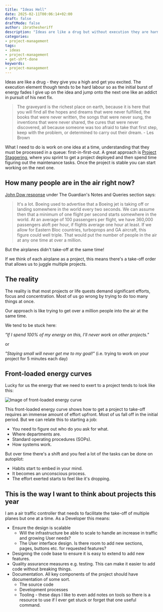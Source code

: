 ```yaml
---
title: "Ideas Hell"
date: 2025-02-11T00:06:14+02:00
draft: false
draftMode: false
author: ibrathesheriff
description: "Ideas are like a drug but without execution they are harmful."
categories:
- project-management
tags:
- ideas
- project-management
- get-sh*t-done
keywords:
- project-management
---
```

Ideas are like a drug - they give you a high and get you excited. The execution element though tends to be hard labour so as the initial burst of energy fades I give up on the idea and jump onto the next one like an addict in pursuit of his next fix.

> The graveyard is the richest place on earth, because it is here that you will find all the hopes and dreams that were never fulfilled, the books that were never written, the songs that were never sung, the inventions that were never shared, the cures that were never discovered, all because someone was too afraid to take that first step, keep with the problem, or determined to carry out their dream. - Les Brown

What I need to do is work on one idea at a time, understanding that they must be processed in a queue: first-in-first-out. A great approach is [Project Staggering](https://www.youtube.com/watch?v=sxKu2a8glEE&ab_channel=JamesLim), where you sprint to get a project deployed and then spend time figuring out the maintenance tasks. Once the project is stable you can start working on the next one.

## How many people are in the air right now?
[John Dow response](https://www.theguardian.com/notesandqueries/query/0,5753,-2305,00.html#:~:text=At%20an%20average%20of%20100,time%20at%20over%20a%20million.) under The Guardian's Notes and Queries section says:

> It's a lot. Boeing used to advertise that a Boeing jet is taking off or landing somewhere in the world every two seconds. We can assume then that a minimum of one flight per second starts somewhere in the world. At an average of 100 passengers per flight, we have 360,000 passengers aloft per hour, if flights average one hour at least. If we allow for Eastern Bloc countries, turboprops and GA aircraft, this figure could well triple. That would put the number of people in the air at any one time at over a million.

But the airplanes didn't take-off at the same time!

If we think of each airplane as a project, this means there's a take-off order that allows us to juggle multiple projects.

## The reality
The reality is that most projects or life quests demand significant efforts, focus and concentration. Most of us go wrong by trying to do too many things at once.

Our approach is like trying to get over a million people into the air at the same time.

We tend to be stuck here:

*"If I spend 100% of my energy on this, I'll never work on other projects."*

or

*"Staying small will never get me to my goal!"* (i.e. trying to work on your project for 5 minutes each day)

## Front-loaded energy curves
Lucky for us the energy that we need to exert to a project tends to look like this:

![Image of front-loaded energy curve](/posts/project-management/front-loaded-energy-curves.png)

This front-loaded energy curve shows how to get a project to take-off requires an immense amount of effort upfront. Most of us fall off in the initial period. But we can relate this to starting a job:
+ You need to figure out who do you ask for what.
+ Where departments are.
+ Standard operating procedures (SOPs).
+ How systems work.

But over time there's a shift and you feel a lot of the tasks can be done on autopilot:
+ Habits start to embed in your mind.
+ It becomes an unconscious process.
+ The effort exerted starts to feel like it's dropping.

## This is the way I want to think about projects this year
I am a air traffic controller that needs to facilitate the take-off of multiple planes but one at a time. As a Developer this means:
+ Ensure the design is scalable
    - Will the infrastructure be able to scale to handle an increase in traffic and growing User needs?
    - The User interface design. Is there room to add new sections, pages, buttons etc. for requested features?
+ Designing the code base to ensure it is easy to extend to add new features.
+ Quality assurance measures e.g. testing. This can make it easier to add code without breaking things.
+ Documentation. All key components of the project should have documentation of some sort.
    - The source code
    - Development processes
    - Tooling - these days I like to even add notes on tools so there is a resource to use if I ever get stuck or forget that one useful command.